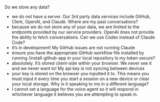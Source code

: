 Do we store any data?
- we do not have a server. Our 3rd party data services include GitHub, Clerk, OpenAI, and Claude.
Where are my past conversations?
- because we do not store any of your data, we are limited to the endpoints provided by our service providers. OpenAI does not provide the ability to fetch conversations.
Can we use Codex instead of Claude Code?
- it’s in development! 
My GitHub issues are not running Claude
- ensure you have the appropriate GitHub workflow file installed by running /install-github-app in your local repository
Is my token secure?
- absolutely. It’s stored client-side within your browser. We never see it and we never want to!
My api key is not syncing between devices
- your key is stored on the browser you inputted it to. This means you must input it every time you start a session on a new device or clear your local storage.
Why is it speaking to me in a different language?
- I cannot set a language for the voice agent so it will respond in whichever language it believes you are attempting to speak in.